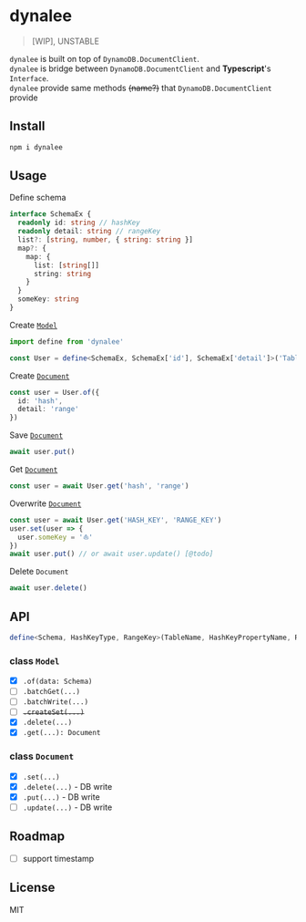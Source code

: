 # dynalee

> [WIP], UNSTABLE

`dynalee` is built on top of `DynamoDB.DocumentClient`.  
`dynalee` is bridge between `DynamoDB.DocumentClient` and **Typescript**'s `Interface`.  
`dynalee` provide same methods ~~(name?)~~ that `DynamoDB.DocumentClient` provide

## Install
```bash
npm i dynalee
```

## Usage

Define schema
```typescript
interface SchemaEx {
  readonly id: string // hashKey
  readonly detail: string // rangeKey
  list?: [string, number, { string: string }]
  map?: {
    map: {
      list: [string[]]
      string: string
    }
  }
  someKey: string
}
```

Create [`Model`](#classmodel)
```typescript
import define from 'dynalee'

const User = define<SchemaEx, SchemaEx['id'], SchemaEx['detail']>('TableName', 'id', 'detail')
```

Create [`Document`](#document)

```typescript
const user = User.of({
  id: 'hash',
  detail: 'range'
})
```

Save [`Document`](#document)

```typescript
await user.put()
```

Get [`Document`](#document)

```typescript
const user = await User.get('hash', 'range')
```

Overwrite [`Document`](#document)

```typescript
const user = await User.get('HASH_KEY', 'RANGE_KEY')
user.set(user => {
  user.someKey = '⛵️'
})
await user.put() // or await user.update() [@todo]
```

Delete `Document`

```typescript
await user.delete()
```

## API

```typescript
define<Schema, HashKeyType, RangeKey>(TableName, HashKeyPropertyName, RangeKeyPropertyName): Model`
```

### class `Model`

- [x] `.of(data: Schema)`
- [ ] `.batchGet(...)`
- [ ] `.batchWrite(...)`
- [ ] ~~`.createSet(...)`~~
- [x] `.delete(...)`
- [x] `.get(...): Document`

### class `Document`

- [x] `.set(...)`
- [x] `.delete(...)` - DB write
- [x] `.put(...)` - DB write
- [ ] `.update(...)` - DB write

## Roadmap

- [ ] support timestamp

## License
MIT
